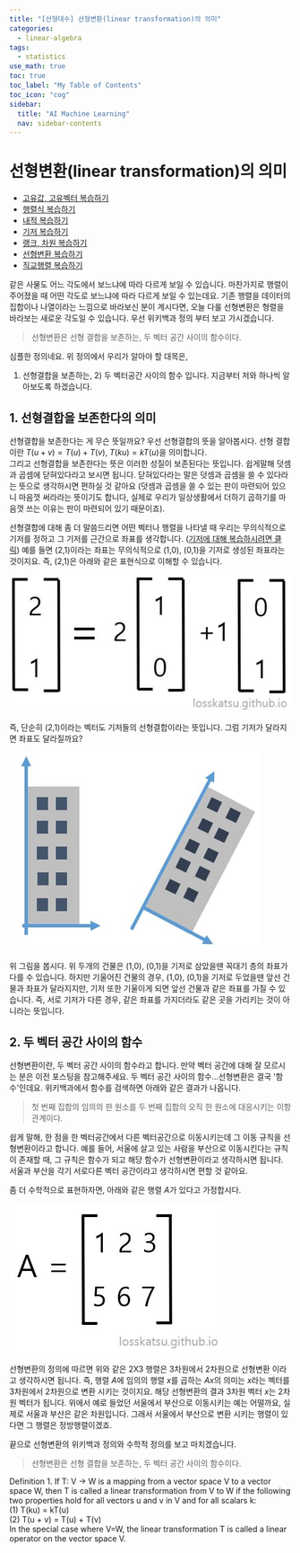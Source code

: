 ```yaml
---
title: "[선형대수] 선형변환(linear transformation)의 의미" 
categories:
  - linear-algebra
tags:
  - statistics
use_math: true
toc: true
toc_label: "My Table of Contents"
toc_icon: "cog"
sidebar:
  title: "AI Machine Learning"
  nav: sidebar-contents
---
```


# 선형변환(linear transformation)의 의미

* [고유값, 고유벡터 복습하기](https://losskatsu.github.io/linear-algebra/eigen/)
* [행렬식 복습하기](https://losskatsu.github.io/linear-algebra/determinant/)
* [내적 복습하기](https://losskatsu.github.io/linear-algebra/innerproduct/)
* [기저 복습하기](https://losskatsu.github.io/linear-algebra/basis/)
* [랭크, 차원 복습하기](https://losskatsu.github.io/linear-algebra/rank-dim/)
* [선형변환 복습하기](https://losskatsu.github.io/linear-algebra/linear-trans/)
* [직교행렬 복습하기](https://losskatsu.github.io/linear-algebra/orthogonal/)


같은 사물도 어느 각도에서 보느냐에 따라 다르게 보일 수 있습니다. 
마찬가지로 행렬이 주어졌을 때 어떤 각도로 보느냐에 따라 다르게 보일 수 있는데요. 
기존 행렬을 데이터의 집합이나 나열이라는 느낌으로 바라보신 분이 계시다면, 
오늘 다룰 선형변환은 형렬을 바라보는 새로운 각도일 수 있습니다. 
우선 위키백과 정의 부터 보고 가시겠습니다. 

> 선형변환은 선형 결합을 보존하는, 두 벡터 공간 사이의 함수이다.

심플한 정의네요. 위 정의에서 우리가 알아야 할 대목은, 
1) 선형결합을 보존하는, 2) 두 벡터공간 사이의 함수 입니다. 
지금부터 저와 하나씩 알아보도록 하겠습니다. 

## 1. 선형결합을 보존한다의 의미

선형결합을 보존한다는 게 무슨 뜻일까요? 
우선 선형결합의 뜻을 알아봅시다. 
선형 결합이란 $T(u+v) = T(u)+T(v)$, $T(ku) = kT(u)$을 의미합니다.  
그리고 선형결합을 보존한다는 뜻은 이러한 성질이 보존된다는 뜻입니다. 
쉽게말해 덧셈과 곱셈에 닫혀있다라고 보시면 됩니다. 
닫혀있다라는 말은 덧셈과 곱셈을 쓸 수 있다라는 뜻으로 생각하시면 편하실 것 같아요
(덧셈과 곱셈을 쓸 수 있는 판이 마련되어 있으니 마음껏 써라라는 뜻이기도 합니다, 
실제로 우리가 일상생활에서 더하기 곱하기를 마음껏 쓰는 이유는 판이 마련되어 있기 때문이죠).

선형결합에 대해 좀 더 말씀드리면 어떤 벡터나 행렬을 나타낼 때 우리는 무의식적으로 기저를 정하고 그 기저를 근간으로 좌표를 생각합니다. 
([기저에 대해 복습하시려면 클릭](https://losskatsu.github.io/linear-algebra/basis/))
예를 들면 (2,1)이라는 좌표는 무의식적으로 (1,0), (0,1)을 기저로 생성된 좌표라는 것이지요. 
즉, (2,1)은 아래와 같은 표현식으로 이해할 수 있습니다.

![figure03](/assets/images/lineartrans/linear03.JPG)

즉, 단순히 (2,1)이라는 벡터도 기저들의 선형결합이라는 뜻입니다. 
그럼 기저가 달라지면 좌표도 달라질까요? 

![figure01](/assets/images/lineartrans/01.JPG)

위 그림을 봅시다. 
위 두개의 건물은 (1,0), (0,1)을 기저로 삼았을땐 꼭대기 층의 좌표가 다를 수 있습니다. 
하지만 기울어진 건물의 경우, (1,0), (0,1)을 기저로 두었을땐 앞선 건물과 좌표가 달라지지만, 
기저 또한 기울이게 되면 앞선 건물과 같은 좌표를 가질 수 있습니다. 
즉, 서로 기저가 다른 경우, 같은 좌표를 가지더라도 같은 곳을 가리키는 것이 아니라는 뜻입니다.

## 2. 두 벡터 공간 사이의 함수

선형변환이란, 두 벡터 공간 사이의 함수라고 합니다. 
만약 벡터 공간에 대해 잘 모르시는 분은 이전 포스팅을 참고해주세요. 
두 벡터 공간 사이의 함수...선형변환은 결국 '함수'인데요. 
위키백과에서 함수를 검색하면 아래와 같은 결과가 나옵니다.

> 첫 번째 집합의 임의의 한 원소를 두 번째 집합의 오직 한 원소에 대응시키는 이항 관계이다.

쉽게 말해, 한 점을 한 벡터공간에서 다른 벡터공간으로 이동시키는데 그 이동 규칙을 선형변환이라고 합니다. 
예를 들어, 서울에 살고 있는 사람을 부산으로 이동시킨다는 규칙이 존재할 때, 
그 규칙은 함수가 되고 해당 함수가 선형변환이라고 생각하시면 됩니다. 
서울과 부산을 각기 서로다른 벡터 공간이라고 생각하시면 편할 것 같아요. 

좀 더 수학적으로 표현하자면, 아래와 같은 행렬 $A$가 있다고 가정합시다.

![figure02](/assets/images/lineartrans/linear02.JPG)

선형변환의 정의에 따르면 위와 같은 2X3 행렬은 3차원에서 2차원으로 선형변환 이라고 생각하시면 됩니다. 
즉, 행렬 $A$에 임의의 행렬 $x$를 곱하는 $Ax$의 의미는 $x$라는 벡터를 3차원에서 2차원으로 변환 시키는 것이지요. 
해당 선형변환의 결과 3차원 벡터 $x$는 2차원 벡터가 됩니다. 
위에서 예로 들었던 서울에서 부산으로 이동시키는 예는 어떨까요, 실제로 서울과 부산은 같은 차원입니다. 
그래서 서울에서 부산으로 변환 시키는 행렬이 있다면 그 행렬은 정방행렬이겠죠. 

끝으로 선형변환의 위키백과 정의와 수학적 정의를 보고 마치겠습니다.

> 선형변환은 선형 결합을 보존하는, 두 벡터 공간 사이의 함수이다.

Definition 1. If T: V -> W is a mapping from a vector space V to a vector space W, 
then T is called a linear transformation from V  to W if the following two properties hold for all vectors u and v in V 
and for all scalars k: <br />
(1) T(ku) = kT(u) <br />
(2) T(u + v) = T(u) + T(v) <br />
In the special case where V=W, the linear transformation T is called a linear operator on the vector space V.
